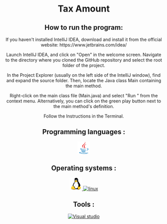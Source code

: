<h1 align="center">Tax Amount</h1>
 <h2 align="center">How to run the program:</h2>
 <p align="center">If you haven't installed IntelliJ IDEA, download and install it from the official website: https://www.jetbrains.com/idea/</p>
 <p align="center">Launch IntelliJ IDEA, and click on "Open" in the welcome screen. Navigate to the directory where you cloned the GitHub repository and select the root folder of the project.</p>
 <p align="center">In the Project Explorer (usually on the left side of the IntelliJ window), find and expand the source folder. Then, locate the Java class Main containing the main method.</p>
  <p align="center">Right-click on the main class file (Main.java) and select "Run <main_class_name>" from the context menu. Alternatively, you can click on the green play button next to the main method's definition.</p>
 <p align="center">Follow the Instructions in the Terminal.</p>



 <h2 align="center">Programming languages :</h2>
<p align="center"> <a href="https://www.w3schools.com/css/" target="_blank" rel="noreferrer">
<a href="https://www.java.com" target="_blank" rel="noreferrer">
  <img src="https://raw.githubusercontent.com/devicons/devicon/master/icons/java/java-original.svg"
    alt="java" width="40" height="40"/> </a> 
<h2 align="center">Operating systems :</h2>
<p align="center">
<a href="https://www.linux.org/" target="_blank" rel="noreferrer"> <img src="https://raw.githubusercontent.com/devicons/devicon/master/icons/linux/linux-original.svg" alt="linux" width="40" height="40"/> </a></a> 
<a href="https://www.microsoft.com/fr-fr/windows?r=1" target="_blank" rel="noreferrer"> <img src="https://user-images.githubusercontent.com/98749448/226968437-c720d899-d244-4ab0-85e3-bd4f352c0f51.png" alt="linux" width="40" height="40"/> </a></a> 
</p>

<h2 align="center">Tools :</h2>

<p align="center">
 <a href="https://www.jetbrains.com/fr-fr/idea/" target="_blank" rel="noreferrer"> <img src="https://upload.wikimedia.org/wikipedia/commons/thumb/9/9c/IntelliJ_IDEA_Icon.svg/2048px-IntelliJ_IDEA_Icon.svg.png" alt="Visual studio" width="40" height="40"/> 
</p>
